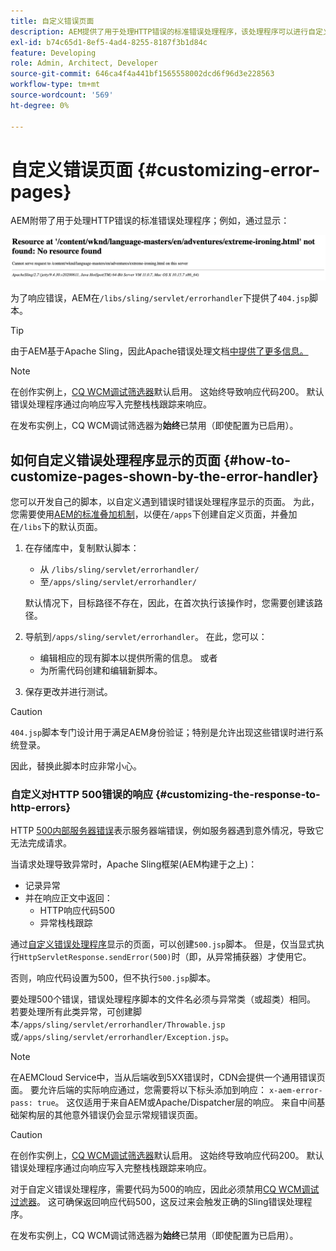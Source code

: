 ```yaml
---
title: 自定义错误页面
description: AEM提供了用于处理HTTP错误的标准错误处理程序，该处理程序可以进行自定义。
exl-id: b74c65d1-8ef5-4ad4-8255-8187f3b1d84c
feature: Developing
role: Admin, Architect, Developer
source-git-commit: 646ca4f4a441bf1565558002dcd6f96d3e228563
workflow-type: tm+mt
source-wordcount: '569'
ht-degree: 0%

---
```


# 自定义错误页面 {#customizing-error-pages}

AEM附带了用于处理HTTP错误的标准错误处理程序；例如，通过显示：

![标准错误消息](assets/error-message-standard.png)

为了响应错误，AEM在`/libs/sling/servlet/errorhandler`下提供了`404.jsp`脚本。

>[!TIP]
>
>由于AEM基于Apache Sling，因此Apache错误处理文档[中提供了更多信息。](https://sling.apache.org/documentation/the-sling-engine/errorhandling.html)

>[!NOTE]
>
>在创作实例上，[CQ WCM调试筛选器](/help/implementing/deploying/configuring-osgi.md)默认启用。 这始终导致响应代码200。 默认错误处理程序通过向响应写入完整栈栈跟踪来响应。
>
>在发布实例上，CQ WCM调试筛选器为&#x200B;**始终**&#x200B;已禁用（即使配置为已启用）。

## 如何自定义错误处理程序显示的页面 {#how-to-customize-pages-shown-by-the-error-handler}

您可以开发自己的脚本，以自定义遇到错误时错误处理程序显示的页面。 为此，您需要使用[AEM的标准叠加机制](/help/implementing/developing/introduction/overlays.md)，以便在`/apps`下创建自定义页面，并叠加在`/libs`下的默认页面。

1. 在存储库中，复制默认脚本：

   * 从 `/libs/sling/servlet/errorhandler/`
   * 至`/apps/sling/servlet/errorhandler/`

   默认情况下，目标路径不存在，因此，在首次执行该操作时，您需要创建该路径。

1. 导航到`/apps/sling/servlet/errorhandler`。 在此，您可以：

   * 编辑相应的现有脚本以提供所需的信息。 或者
   * 为所需代码创建和编辑新脚本。

1. 保存更改并进行测试。

>[!CAUTION]
>
>`404.jsp`脚本专门设计用于满足AEM身份验证；特别是允许出现这些错误时进行系统登录。
>
>因此，替换此脚本时应非常小心。

### 自定义对HTTP 500错误的响应 {#customizing-the-response-to-http-errors}

HTTP [500内部服务器错误](https://www.w3.org/Protocols/rfc2616/rfc2616-sec10.html)表示服务器端错误，例如服务器遇到意外情况，导致它无法完成请求。

当请求处理导致异常时，Apache Sling框架(AEM构建于之上)：

* 记录异常
* 并在响应正文中返回：
   * HTTP响应代码500
   * 异常栈栈跟踪

通过[自定义错误处理程序](#how-to-customize-pages-shown-by-the-error-handler)显示的页面，可以创建`500.jsp`脚本。 但是，仅当显式执行`HttpServletResponse.sendError(500)`时（即，从异常捕获器）才使用它。

否则，响应代码设置为500，但不执行`500.jsp`脚本。

要处理500个错误，错误处理程序脚本的文件名必须与异常类（或超类）相同。 若要处理所有此类异常，可创建脚本`/apps/sling/servlet/errorhandler/Throwable.jsp`或`/apps/sling/servlet/errorhandler/Exception.jsp`。

>[!NOTE]
>
>在AEMCloud Service中，当从后端收到5XX错误时，CDN会提供一个通用错误页面。 要允许后端的实际响应通过，您需要将以下标头添加到响应： `x-aem-error-pass: true`。
>这仅适用于来自AEM或Apache/Dispatcher层的响应。 来自中间基础架构层的其他意外错误仍会显示常规错误页面。

>[!CAUTION]
>
>在创作实例上，[CQ WCM调试筛选器](/help/implementing/deploying/configuring-osgi.md)默认启用。 这始终导致响应代码200。 默认错误处理程序通过向响应写入完整栈栈跟踪来响应。
>
>对于自定义错误处理程序，需要代码为500的响应，因此必须禁用[CQ WCM调试过滤器](/help/implementing/deploying/configuring-osgi.md)。 这可确保返回响应代码500，这反过来会触发正确的Sling错误处理程序。
>
>在发布实例上，CQ WCM调试筛选器为&#x200B;**始终**&#x200B;已禁用（即使配置为已启用）。
